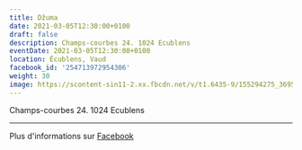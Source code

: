 ```yaml
---
title: Džuma
date: 2021-03-05T12:30:00+0100
draft: false
description: Champs-courbes 24. 1024 Ecublens
eventDate: 2021-03-05T12:30:00+0100
location: Écublens, Vaud
facebook_id: '254713972954306'
weight: 30
image: https://scontent-sin11-2.xx.fbcdn.net/v/t1.6435-9/155294275_3695079563921169_4909597834044538694_n.jpg?_nc_cat=101&ccb=1-7&_nc_sid=9e60e4&_nc_ohc=01mURvt6BgUQ7kNvwHpIQwY&_nc_oc=AdnUpKE5acapxycmGpjhEVsSy2zj3RThH9DsTVnis0vezwySR_2Wab4Y-TmSEw8jbBw&_nc_zt=23&_nc_ht=scontent-sin11-2.xx&edm=ABTKTjYEAAAA&_nc_gid=mHjS_GuZNKDI82Ng7PyY2A&oh=00_AfEKlP7FSJ0i7bok_Y7FfAuYkNqGMGfJQ4QB4REyGxA2Yg&oe=6831C71B
---
```


Champs-courbes 24. 1024 Ecublens

---

Plus d'informations sur [Facebook](https://facebook.com/events/254713972954306)